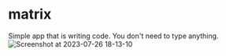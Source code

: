 # matrix
Simple app that is writing code. You don't need to type anything.
![Screenshot at 2023-07-26 18-13-10](https://github.com/Kuzma02/matrix/assets/138793624/7eb758e2-a2be-4645-b67a-79486a6c4466)
